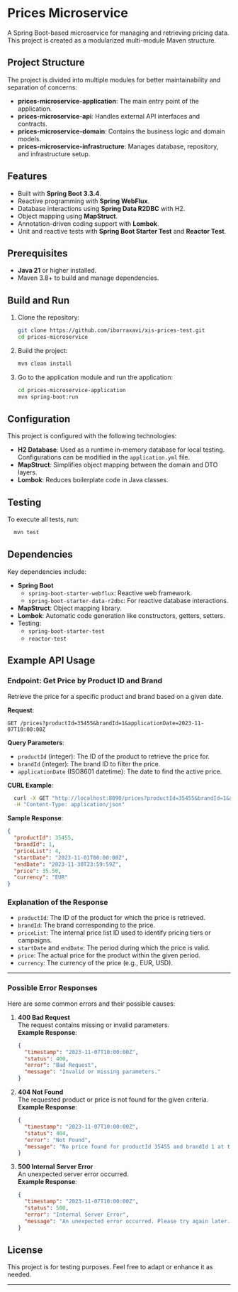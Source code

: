 # Prices Microservice

A Spring Boot-based microservice for managing and retrieving pricing data. This project is created as a modularized multi-module Maven structure.

## Project Structure

The project is divided into multiple modules for better maintainability and separation of concerns:

- **prices-microservice-application**: The main entry point of the application.
- **prices-microservice-api**: Handles external API interfaces and contracts.
- **prices-microservice-domain**: Contains the business logic and domain models.
- **prices-microservice-infrastructure**: Manages database, repository, and infrastructure setup.

## Features

- Built with **Spring Boot 3.3.4**.
- Reactive programming with **Spring WebFlux**.
- Database interactions using **Spring Data R2DBC** with H2.
- Object mapping using **MapStruct**.
- Annotation-driven coding support with **Lombok**.
- Unit and reactive tests with **Spring Boot Starter Test** and **Reactor Test**.

## Prerequisites

- **Java 21** or higher installed.
- Maven 3.8+ to build and manage dependencies.

## Build and Run

1. Clone the repository:
   ```bash
   git clone https://github.com/iborraxavi/xis-prices-test.git
   cd prices-microservice
   ```

2. Build the project:
   ```bash
   mvn clean install
   ```

3. Go to the application module and run the application:
   ```bash
   cd prices-microservice-application
   mvn spring-boot:run
   ```

## Configuration

This project is configured with the following technologies:

- **H2 Database**: Used as a runtime in-memory database for local testing. Configurations can be modified in the `application.yml` file.
- **MapStruct**: Simplifies object mapping between the domain and DTO layers.
- **Lombok**: Reduces boilerplate code in Java classes.

## Testing

To execute all tests, run:

```bash
  mvn test
```

## Dependencies

Key dependencies include:

- **Spring Boot**
    - `spring-boot-starter-webflux`: Reactive web framework.
    - `spring-boot-starter-data-r2dbc`: For reactive database interactions.
- **MapStruct**: Object mapping library.
- **Lombok**: Automatic code generation like constructors, getters, setters.
- Testing:
    - `spring-boot-starter-test`
    - `reactor-test`

## Example API Usage

### Endpoint: Get Price by Product ID and Brand

Retrieve the price for a specific product and brand based on a given date.

**Request**:
```http
GET /prices?productId=35455&brandId=1&applicationDate=2023-11-07T10:00:00Z
```

**Query Parameters**:
- `productId` (integer): The ID of the product to retrieve the price for.
- `brandId` (integer): The brand ID to filter the price.
- `applicationDate` (ISO8601 datetime): The date to find the active price.

**CURL Example**:
```bash
  curl -X GET "http://localhost:8090/prices?productId=35455&brandId=1&applicationDate=2023-11-07T10:00:00Z" \
  -H "Content-Type: application/json"
```

**Sample Response**:
```json
{
  "productId": 35455,
  "brandId": 1,
  "priceList": 4,
  "startDate": "2023-11-01T00:00:00Z",
  "endDate": "2023-11-30T23:59:59Z",
  "price": 35.50,
  "currency": "EUR"
}
```

### Explanation of the Response

- `productId`: The ID of the product for which the price is retrieved.
- `brandId`: The brand corresponding to the price.
- `priceList`: The internal price list ID used to identify pricing tiers or campaigns.
- `startDate` and `endDate`: The period during which the price is valid.
- `price`: The actual price for the product within the given period.
- `currency`: The currency of the price (e.g., EUR, USD).

---

### Possible Error Responses

Here are some common errors and their possible causes:

1. **400 Bad Request**  
   The request contains missing or invalid parameters.  
   **Example Response**:
   ```json
   {
     "timestamp": "2023-11-07T10:00:00Z",
     "status": 400,
     "error": "Bad Request",
     "message": "Invalid or missing parameters."
   }
   ```

2. **404 Not Found**  
   The requested product or price is not found for the given criteria.  
   **Example Response**:
   ```json
   {
     "timestamp": "2023-11-07T10:00:00Z",
     "status": 404,
     "error": "Not Found",
     "message": "No price found for productId 35455 and brandId 1 at the date provided."
   }
   ```

3. **500 Internal Server Error**  
   An unexpected server error occurred.  
   **Example Response**:
   ```json
   {
     "timestamp": "2023-11-07T10:00:00Z",
     "status": 500,
     "error": "Internal Server Error",
     "message": "An unexpected error occurred. Please try again later."
   }
   ```

## License

This project is for testing purposes. Feel free to adapt or enhance it as needed.

---